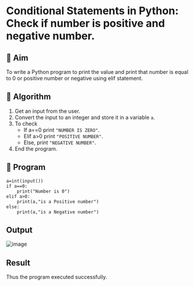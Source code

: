 # Conditional Statements in Python: Check if number is positive and negative number.

## 🎯 Aim
To write a Python program to print the  value and print that number is equal to 0 or positive number or negative using elif statement.

## 🧠 Algorithm
1. Get an input from the user.
2. Convert the input to an integer and store it in a variable `a`.
3. To check 
   - If a==0 print `"NUMBER IS ZERO"`.
   - Elif a>0  print `"POSITIVE NUMBER"`. 
   - Else, print `"NEGATIVE NUMBER"`.
5. End the program.

## 🧾 Program
```
a=int(input())
if a==0:
    print("Number is 0")
elif a>0:
    print(a,"is a Positive number")
else:
    print(a,"is a Negative number")
```

## Output
![image](https://github.com/user-attachments/assets/033f799e-bad0-4655-859c-50f149f600cb)


## Result
Thus the program executed successfully.
